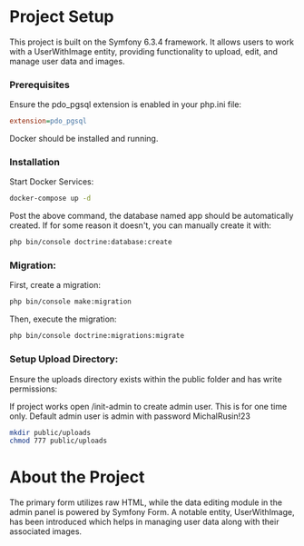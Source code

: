 # Project Setup
This project is built on the Symfony 6.3.4 framework. It allows users to work with a UserWithImage entity, providing functionality to upload, edit, and manage user data and images.

### Prerequisites
Ensure the pdo_pgsql extension is enabled in your php.ini file:


```ini
extension=pdo_pgsql
```
Docker should be installed and running.

### Installation
Start Docker Services:

```bash
docker-compose up -d
```
Post the above command, the database named app should be automatically created. If for some reason it doesn't, you can manually create it with:

```bash
php bin/console doctrine:database:create
```
### Migration:

First, create a migration:

```bash
php bin/console make:migration
```
Then, execute the migration:

```bash
php bin/console doctrine:migrations:migrate
```
### Setup Upload Directory:

Ensure the uploads directory exists within the public folder and has write permissions:

If project works open /init-admin to create admin user. This is for one time only.
Default admin user is admin with password MichalRusin!23


```bash
mkdir public/uploads
chmod 777 public/uploads
```
# About the Project
The primary form utilizes raw HTML, while the data editing module in the admin panel is powered by Symfony Form. A notable entity, UserWithImage, has been introduced which helps in managing user data along with their associated images.


